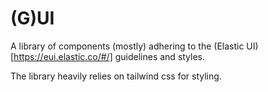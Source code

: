 # (G)UI

A library of components (mostly) adhering to the (Elastic UI)[https://eui.elastic.co/#/] guidelines and styles. 

The library heavily relies on tailwind css for styling.